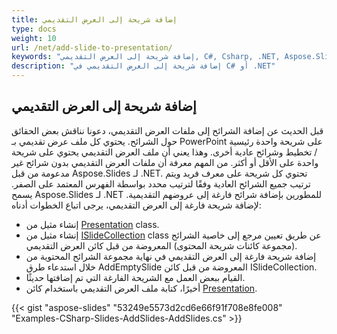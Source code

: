 ```yaml
---
title: إضافة شريحة إلى العرض التقديمي
type: docs
weight: 10
url: /net/add-slide-to-presentation/
keywords: "إضافة شريحة إلى العرض التقديمي, C#, Csharp, .NET, Aspose.Slides"
description: "إضافة شريحة إلى العرض التقديمي في C# أو .NET"
---
```


## **إضافة شريحة إلى العرض التقديمي**
قبل الحديث عن إضافة الشرائح إلى ملفات العرض التقديمي، دعونا نناقش بعض الحقائق حول الشرائح. يحتوي كل ملف عرض تقديمي بـ PowerPoint على شريحة واحدة رئيسية / تخطيط وشرائح عادية أخرى. وهذا يعني أن ملف العرض التقديمي يحتوي على شريحة واحدة على الأقل أو أكثر. من المهم معرفة أن ملفات العرض التقديمي بدون شرائح غير مدعومة من قبل Aspose.Slides لـ .NET. تحتوي كل شريحة على معرف فريد ويتم ترتيب جميع الشرائح العادية وفقًا لترتيب محدد بواسطة الفهرس المعتمد على الصفر. يسمح Aspose.Slides لـ .NET للمطورين بإضافة شرائح فارغة إلى عروضهم التقديمية. لإضافة شريحة فارغة إلى العرض التقديمي، يرجى اتباع الخطوات أدناه:

- إنشاء مثيل من [Presentation](https://reference.aspose.com/slides/net/aspose.slides/presentation) class.
- إنشاء مثيل من [ISlideCollection](https://reference.aspose.com/slides/net/aspose.slides/islidecollection) class عن طريق تعيين مرجع إلى خاصية الشرائح (مجموعة كائنات شريحة المحتوى) المعروضة من قبل كائن العرض التقديمي.
- إضافة شريحة فارغة إلى العرض التقديمي في نهاية مجموعة الشرائح المحتوية من خلال استدعاء طرق AddEmptySlide المعروضة من قبل كائن ISlideCollection.
- القيام ببعض العمل مع الشريحة الفارغة التي تم إضافتها حديثًا.
- أخيرًا، كتابة ملف العرض التقديمي باستخدام كائن [Presentation](https://reference.aspose.com/slides/net/aspose.slides/presentation). 

{{< gist "aspose-slides" "53249e5573d2cd6e66f91f708e8fe008" "Examples-CSharp-Slides-AddSlides-AddSlides.cs" >}}
